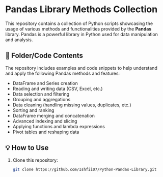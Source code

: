 # Pandas Library Methods Collection

This repository contains a collection of Python scripts showcasing the usage of various methods and functionalities provided by the **Pandas** library. Pandas is a powerful library in Python used for data manipulation and analysis.

## 📁 Folder/Code Contents

The repository includes examples and code snippets to help understand and apply the following Pandas methods and features:

- DataFrame and Series creation
- Reading and writing data (CSV, Excel, etc.)
- Data selection and filtering
- Grouping and aggregations
- Data cleaning (handling missing values, duplicates, etc.)
- Sorting and ranking
- DataFrame merging and concatenation
- Advanced indexing and slicing
- Applying functions and lambda expressions
- Pivot tables and reshaping data

## 💡 How to Use

1. Clone this repository:
   ```bash
   git clone https://github.com/Ishfii07/Python-Pandas-Library.git
